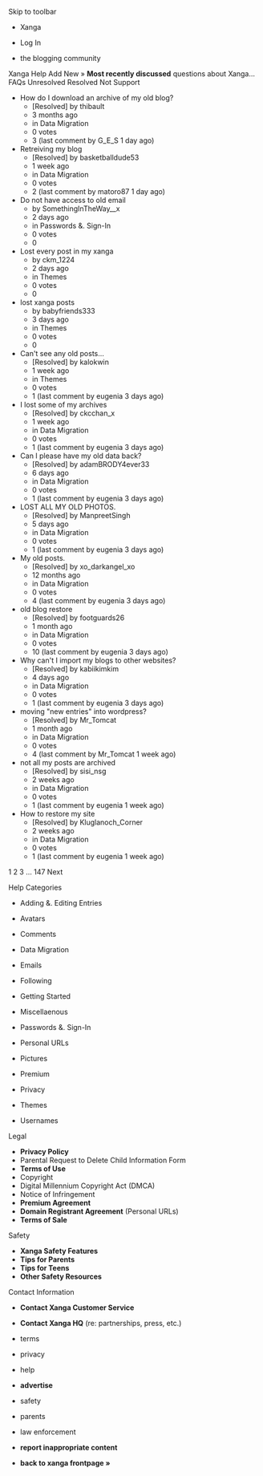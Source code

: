 Skip to toolbar

*   Xanga

*   Log In

*   the blogging community

Xanga Help Add New » **Most recently discussed** questions about Xanga… FAQs Unresolved Resolved Not Support

*   How do I download an archive of my old blog?
    *   \[Resolved\] by thibault
    *   3 months ago
    *   in Data Migration
    *   0 votes
    *   3 (last comment by G\_E\_S 1 day ago)
*   Retreiving my blog
    *   \[Resolved\] by basketballdude53
    *   1 week ago
    *   in Data Migration
    *   0 votes
    *   2 (last comment by matoro87 1 day ago)
*   Do not have access to old email
    *   by SomethingInTheWay\_\_x
    *   2 days ago
    *   in Passwords &. Sign-In
    *   0 votes
    *   0
*   Lost every post in my xanga
    *   by ckm\_1224
    *   2 days ago
    *   in Themes
    *   0 votes
    *   0
*   lost xanga posts
    *   by babyfriends333
    *   3 days ago
    *   in Themes
    *   0 votes
    *   0
*   Can't see any old posts...
    *   \[Resolved\] by kalokwin
    *   1 week ago
    *   in Themes
    *   0 votes
    *   1 (last comment by eugenia 3 days ago)
*   I lost some of my archives
    *   \[Resolved\] by ckcchan\_x
    *   1 week ago
    *   in Data Migration
    *   0 votes
    *   1 (last comment by eugenia 3 days ago)
*   Can I please have my old data back?
    *   \[Resolved\] by adamBRODY4ever33
    *   6 days ago
    *   in Data Migration
    *   0 votes
    *   1 (last comment by eugenia 3 days ago)
*   LOST ALL MY OLD PHOTOS.
    *   \[Resolved\] by ManpreetSingh
    *   5 days ago
    *   in Data Migration
    *   0 votes
    *   1 (last comment by eugenia 3 days ago)
*   My old posts.
    *   \[Resolved\] by xo\_darkangel\_xo
    *   12 months ago
    *   in Data Migration
    *   0 votes
    *   4 (last comment by eugenia 3 days ago)
*   old blog restore
    *   \[Resolved\] by footguards26
    *   1 month ago
    *   in Data Migration
    *   0 votes
    *   10 (last comment by eugenia 3 days ago)
*   Why can't I import my blogs to other websites?
    *   \[Resolved\] by kabiikimkim
    *   4 days ago
    *   in Data Migration
    *   0 votes
    *   1 (last comment by eugenia 3 days ago)
*   moving "new entries" into wordpress?
    *   \[Resolved\] by Mr\_Tomcat
    *   1 month ago
    *   in Data Migration
    *   0 votes
    *   4 (last comment by Mr\_Tomcat 1 week ago)
*   not all my posts are archived
    *   \[Resolved\] by sisi\_nsg
    *   2 weeks ago
    *   in Data Migration
    *   0 votes
    *   1 (last comment by eugenia 1 week ago)
*   How to restore my site
    *   \[Resolved\] by Kluglanoch\_Corner
    *   2 weeks ago
    *   in Data Migration
    *   0 votes
    *   1 (last comment by eugenia 1 week ago)

1 2 3 ... 147 Next

Help Categories

*   Adding &. Editing Entries
*   Avatars
*   Comments
*   Data Migration
*   Emails
*   Following
*   Getting Started
*   Miscellaenous

*   Passwords &. Sign-In
*   Personal URLs
*   Pictures
*   Premium
*   Privacy
*   Themes
*   Usernames

Legal

*   **Privacy Policy**
*   Parental Request to Delete Child Information Form
*   **Terms of Use**
*   Copyright
*   Digital Millennium Copyright Act (DMCA)
*   Notice of Infringement
*   **Premium Agreement**
*   **Domain Registrant Agreement** (Personal URLs)
*   **Terms of Sale**

Safety

*   **Xanga Safety Features**
*   **Tips for Parents**
*   **Tips for Teens**
*   **Other Safety Resources**

Contact Information

*   **Contact Xanga Customer Service**
*   **Contact Xanga HQ** (re: partnerships, press, etc.)

*   terms
*   privacy
*   help
*   **advertise**

*   safety
*   parents
*   law enforcement
*   **report inappropriate content**

*   **back to xanga frontpage »**